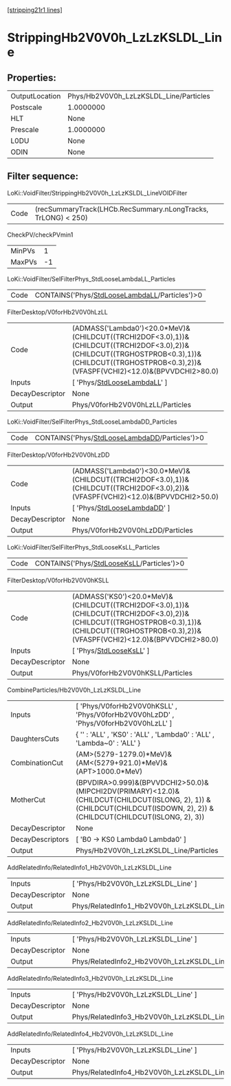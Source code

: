 [[stripping21r1 lines]](./stripping21r1-index)

# StrippingHb2V0V0h_LzLzKSLDL_Line

## Properties:

|                |                                        |
|----------------|----------------------------------------|
| OutputLocation | Phys/Hb2V0V0h_LzLzKSLDL_Line/Particles |
| Postscale      | 1.0000000                              |
| HLT            | None                                   |
| Prescale       | 1.0000000                              |
| L0DU           | None                                   |
| ODIN           | None                                   |

## Filter sequence:

LoKi::VoidFilter/StrippingHb2V0V0h_LzLzKSLDL_LineVOIDFilter

|      |                                                               |
|------|---------------------------------------------------------------|
| Code | (recSummaryTrack(LHCb.RecSummary.nLongTracks, TrLONG) \< 250) |

CheckPV/checkPVmin1

|        |     |
|--------|-----|
| MinPVs | 1   |
| MaxPVs | -1  |

LoKi::VoidFilter/SelFilterPhys_StdLooseLambdaLL_Particles

|      |                                                                                                    |
|------|----------------------------------------------------------------------------------------------------|
| Code | CONTAINS('Phys/[StdLooseLambdaLL](./stripping21r1-commonparticles-stdlooselambdall)/Particles')\>0 |

FilterDesktop/V0forHb2V0V0hLzLL

|                 |                                                                                                                                                                                                        |
|-----------------|--------------------------------------------------------------------------------------------------------------------------------------------------------------------------------------------------------|
| Code            | (ADMASS('Lambda0')\<20.0\*MeV)&(CHILDCUT((TRCHI2DOF\<3.0),1))&(CHILDCUT((TRCHI2DOF\<3.0),2))&(CHILDCUT((TRGHOSTPROB\<0.3),1))&(CHILDCUT((TRGHOSTPROB\<0.3),2))&(VFASPF(VCHI2)\<12.0)&(BPVVDCHI2\>80.0) |
| Inputs          | [ 'Phys/[StdLooseLambdaLL](./stripping21r1-commonparticles-stdlooselambdall)' ]                                                                                                                      |
| DecayDescriptor | None                                                                                                                                                                                                   |
| Output          | Phys/V0forHb2V0V0hLzLL/Particles                                                                                                                                                                       |

LoKi::VoidFilter/SelFilterPhys_StdLooseLambdaDD_Particles

|      |                                                                                                    |
|------|----------------------------------------------------------------------------------------------------|
| Code | CONTAINS('Phys/[StdLooseLambdaDD](./stripping21r1-commonparticles-stdlooselambdadd)/Particles')\>0 |

FilterDesktop/V0forHb2V0V0hLzDD

|                 |                                                                                                                                      |
|-----------------|--------------------------------------------------------------------------------------------------------------------------------------|
| Code            | (ADMASS('Lambda0')\<30.0\*MeV)&(CHILDCUT((TRCHI2DOF\<3.0),1))&(CHILDCUT((TRCHI2DOF\<3.0),2))&(VFASPF(VCHI2)\<12.0)&(BPVVDCHI2\>50.0) |
| Inputs          | [ 'Phys/[StdLooseLambdaDD](./stripping21r1-commonparticles-stdlooselambdadd)' ]                                                    |
| DecayDescriptor | None                                                                                                                                 |
| Output          | Phys/V0forHb2V0V0hLzDD/Particles                                                                                                     |

LoKi::VoidFilter/SelFilterPhys_StdLooseKsLL_Particles

|      |                                                                                            |
|------|--------------------------------------------------------------------------------------------|
| Code | CONTAINS('Phys/[StdLooseKsLL](./stripping21r1-commonparticles-stdlooseksll)/Particles')\>0 |

FilterDesktop/V0forHb2V0V0hKSLL

|                 |                                                                                                                                                                                                    |
|-----------------|----------------------------------------------------------------------------------------------------------------------------------------------------------------------------------------------------|
| Code            | (ADMASS('KS0')\<20.0\*MeV)&(CHILDCUT((TRCHI2DOF\<3.0),1))&(CHILDCUT((TRCHI2DOF\<3.0),2))&(CHILDCUT((TRGHOSTPROB\<0.3),1))&(CHILDCUT((TRGHOSTPROB\<0.3),2))&(VFASPF(VCHI2)\<12.0)&(BPVVDCHI2\>80.0) |
| Inputs          | [ 'Phys/[StdLooseKsLL](./stripping21r1-commonparticles-stdlooseksll)' ]                                                                                                                          |
| DecayDescriptor | None                                                                                                                                                                                               |
| Output          | Phys/V0forHb2V0V0hKSLL/Particles                                                                                                                                                                   |

CombineParticles/Hb2V0V0h_LzLzKSLDL_Line

|                  |                                                                                                                                                                             |
|------------------|-----------------------------------------------------------------------------------------------------------------------------------------------------------------------------|
| Inputs           | [ 'Phys/V0forHb2V0V0hKSLL' , 'Phys/V0forHb2V0V0hLzDD' , 'Phys/V0forHb2V0V0hLzLL' ]                                                                                        |
| DaughtersCuts    | { '' : 'ALL' , 'KS0' : 'ALL' , 'Lambda0' : 'ALL' , 'Lambda~0' : 'ALL' }                                                                                                     |
| CombinationCut   | (AM\>(5279-1279.0)\*MeV)&(AM\<(5279+921.0)\*MeV)&(APT\>1000.0\*MeV)                                                                                                         |
| MotherCut        | (BPVDIRA\>0.999)&(BPVVDCHI2\>50.0)&(MIPCHI2DV(PRIMARY)\<12.0)& (CHILDCUT(CHILDCUT(ISLONG, 2), 1)) & (CHILDCUT(CHILDCUT(ISDOWN, 2), 2)) & (CHILDCUT(CHILDCUT(ISLONG, 2), 3)) |
| DecayDescriptor  | None                                                                                                                                                                        |
| DecayDescriptors | [ 'B0 -\> KS0 Lambda0 Lambda0' ]                                                                                                                                          |
| Output           | Phys/Hb2V0V0h_LzLzKSLDL_Line/Particles                                                                                                                                      |

AddRelatedInfo/RelatedInfo1_Hb2V0V0h_LzLzKSLDL_Line

|                 |                                                     |
|-----------------|-----------------------------------------------------|
| Inputs          | [ 'Phys/Hb2V0V0h_LzLzKSLDL_Line' ]                |
| DecayDescriptor | None                                                |
| Output          | Phys/RelatedInfo1_Hb2V0V0h_LzLzKSLDL_Line/Particles |

AddRelatedInfo/RelatedInfo2_Hb2V0V0h_LzLzKSLDL_Line

|                 |                                                     |
|-----------------|-----------------------------------------------------|
| Inputs          | [ 'Phys/Hb2V0V0h_LzLzKSLDL_Line' ]                |
| DecayDescriptor | None                                                |
| Output          | Phys/RelatedInfo2_Hb2V0V0h_LzLzKSLDL_Line/Particles |

AddRelatedInfo/RelatedInfo3_Hb2V0V0h_LzLzKSLDL_Line

|                 |                                                     |
|-----------------|-----------------------------------------------------|
| Inputs          | [ 'Phys/Hb2V0V0h_LzLzKSLDL_Line' ]                |
| DecayDescriptor | None                                                |
| Output          | Phys/RelatedInfo3_Hb2V0V0h_LzLzKSLDL_Line/Particles |

AddRelatedInfo/RelatedInfo4_Hb2V0V0h_LzLzKSLDL_Line

|                 |                                                     |
|-----------------|-----------------------------------------------------|
| Inputs          | [ 'Phys/Hb2V0V0h_LzLzKSLDL_Line' ]                |
| DecayDescriptor | None                                                |
| Output          | Phys/RelatedInfo4_Hb2V0V0h_LzLzKSLDL_Line/Particles |
